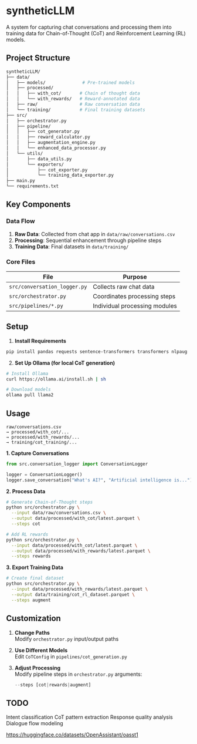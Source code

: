 # syntheticLLM


A system for capturing chat conversations and processing them into training data for Chain-of-Thought (CoT) and Reinforcement Learning (RL) models.

## Project Structure

```bash
syntheticLLM/
├── data/
│   ├── models/              # Pre-trained models
│   ├── processed/
│   │   ├── with_cot/       # Chain of thought data
│   │   └── with_rewards/   # Reward-annotated data
│   ├── raw/                # Raw conversation data
│   └── training/           # Final training datasets
├── src/
│   ├── orchestrator.py
│   ├── pipeline/
│   │   ├── cot_generator.py
│   │   ├── reward_calculator.py
│   │   ├── augmentation_engine.py
│   │   └── enhanced_data_processor.py
│   └── utils/
│       ├── data_utils.py
│       └── exporters/
│           ├── cot_exporter.py
│           └── training_data_exporter.py
├── main.py
└── requirements.txt
```

## Key Components

### Data Flow
1. **Raw Data**: Collected from chat app in `data/raw/conversations.csv`
2. **Processing**: Sequential enhancement through pipeline steps
3. **Training Data**: Final datasets in `data/training/`

### Core Files
| File | Purpose |
|------|---------|
| `src/conversation_logger.py` | Collects raw chat data |
| `src/orchestrator.py` | Coordinates processing steps |
| `src/pipelines/*.py` | Individual processing modules |

## Setup

1. **Install Requirements**
```bash
pip install pandas requests sentence-transformers transformers nlpaug
```

2. **Set Up Ollama (for local CoT generation)**
```bash
# Install Ollama
curl https://ollama.ai/install.sh | sh

# Download models
ollama pull llama2
```

## Usage

```
raw/conversations.csv 
→ processed/with_cot/... 
→ processed/with_rewards/... 
→ training/cot_training/...
```

**1. Capture Conversations**
```python
from src.conversation_logger import ConversationLogger

logger = ConversationLogger()
logger.save_conversation("What's AI?", "Artificial intelligence is...")
```

**2. Process Data**
```bash
# Generate Chain-of-Thought steps
python src/orchestrator.py \
  --input data/raw/conversations.csv \
  --output data/processed/with_cot/latest.parquet \
  --steps cot

# Add RL rewards
python src/orchestrator.py \
  --input data/processed/with_cot/latest.parquet \
  --output data/processed/with_rewards/latest.parquet \
  --steps rewards
```

**3. Export Training Data**
```bash
# Create final dataset
python src/orchestrator.py \
  --input data/processed/with_rewards/latest.parquet \
  --output data/training/cot_rl_dataset.parquet \
  --steps augment
```

## Customization

1. **Change Paths**  
   Modify `orchestrator.py` input/output paths

2. **Use Different Models**  
   Edit `CoTConfig` in `pipelines/cot_generation.py`

3. **Adjust Processing**  
   Modify pipeline steps in `orchestrator.py` arguments:
   ```python
   --steps [cot|rewards|augment]
   ```

## TODO
Intent classification
CoT pattern extraction
Response quality analysis
Dialogue flow modeling

https://huggingface.co/datasets/OpenAssistant/oasst1


